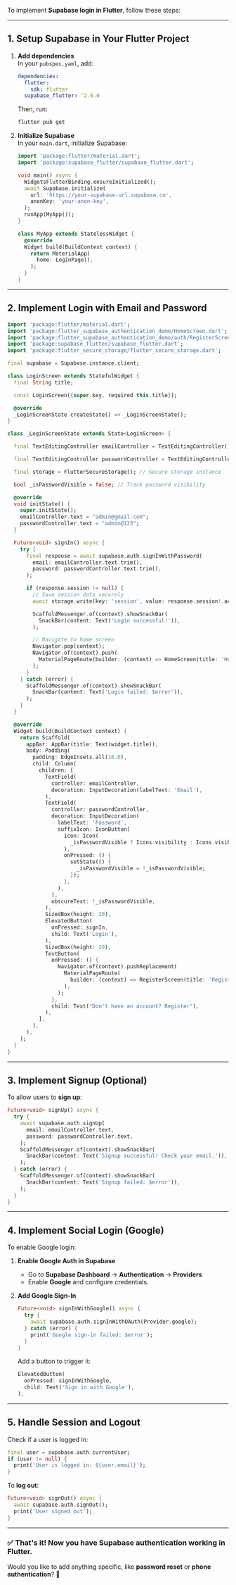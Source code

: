 To implement **Supabase login in Flutter**, follow these steps:

---

## **1. Setup Supabase in Your Flutter Project**
1. **Add dependencies**  
   In your `pubspec.yaml`, add:
   ```yaml
   dependencies:
     flutter:
       sdk: flutter
     supabase_flutter: ^2.0.0
   ```
   Then, run:
   ```sh
   flutter pub get
   ```

2. **Initialize Supabase**  
   In your `main.dart`, initialize Supabase:
   ```dart
   import 'package:flutter/material.dart';
   import 'package:supabase_flutter/supabase_flutter.dart';

   void main() async {
     WidgetsFlutterBinding.ensureInitialized();
     await Supabase.initialize(
       url: 'https://your-supabase-url.supabase.co',
       anonKey: 'your-anon-key',
     );
     runApp(MyApp());
   }

   class MyApp extends StatelessWidget {
     @override
     Widget build(BuildContext context) {
       return MaterialApp(
         home: LoginPage(),
       );
     }
   }
   ```

---

## **2. Implement Login with Email and Password**
```dart
import 'package:flutter/material.dart';
import 'package:flutter_supabase_authentication_demo/HomeScreen.dart';
import 'package:flutter_supabase_authentication_demo/auth/RegisterScreen.dart';
import 'package:supabase_flutter/supabase_flutter.dart';
import 'package:flutter_secure_storage/flutter_secure_storage.dart';

final supabase = Supabase.instance.client;

class LoginScreen extends StatefulWidget {
  final String title;

  const LoginScreen({super.key, required this.title});

  @override
  _LoginScreenState createState() => _LoginScreenState();
}

class _LoginScreenState extends State<LoginScreen> {

  final TextEditingController emailController = TextEditingController();

  final TextEditingController passwordController = TextEditingController();

  final storage = FlutterSecureStorage(); // Secure storage instance

  bool _isPasswordVisible = false; // Track password visibility

  @override
  void initState() {
    super.initState();
    emailController.text = "admin@gmail.com";
    passwordController.text = "admin@123";
  }

  Future<void> signIn() async {
    try {
      final response = await supabase.auth.signInWithPassword(
        email: emailController.text.trim(),
        password: passwordController.text.trim(),
      );

      if (response.session != null) {
        // Save session data securely
        await storage.write(key: 'session', value: response.session!.accessToken);

        ScaffoldMessenger.of(context).showSnackBar(
          SnackBar(content: Text('Login successful!')),
        );

        // Navigate to home screen
        Navigator.pop(context);
        Navigator.of(context).push(
          MaterialPageRoute(builder: (context) => HomeScreen(title: 'Home')),
        );
      }
    } catch (error) {
      ScaffoldMessenger.of(context).showSnackBar(
        SnackBar(content: Text('Login failed: $error')),
      );
    }
  }

  @override
  Widget build(BuildContext context) {
    return Scaffold(
      appBar: AppBar(title: Text(widget.title)),
      body: Padding(
        padding: EdgeInsets.all(16.0),
        child: Column(
          children: [
            TextField(
              controller: emailController,
              decoration: InputDecoration(labelText: 'Email'),
            ),
            TextField(
              controller: passwordController,
              decoration: InputDecoration(
                labelText: 'Password',
                suffixIcon: IconButton(
                  icon: Icon(
                    _isPasswordVisible ? Icons.visibility : Icons.visibility_off,
                  ),
                  onPressed: () {
                    setState(() {
                      _isPasswordVisible = !_isPasswordVisible;
                    });
                  },
                ),
              ),
              obscureText: !_isPasswordVisible,
            ),
            SizedBox(height: 20),
            ElevatedButton(
              onPressed: signIn,
              child: Text('Login'),
            ),
            SizedBox(height: 20),
            TextButton(
              onPressed: () {
                Navigator.of(context).pushReplacement(
                  MaterialPageRoute(
                    builder: (context) => RegisterScreen(title: 'Register'),
                  ),
                );
              },
              child: Text("Don't have an account? Register"),
            ),
          ],
        ),
      ),
    );
  }
}
```

---

## **3. Implement Signup (Optional)**
To allow users to **sign up**:
```dart
Future<void> signUp() async {
  try {
    await supabase.auth.signUp(
      email: emailController.text,
      password: passwordController.text,
    );
    ScaffoldMessenger.of(context).showSnackBar(
      SnackBar(content: Text('Signup successful! Check your email.')),
    );
  } catch (error) {
    ScaffoldMessenger.of(context).showSnackBar(
      SnackBar(content: Text('Signup failed: $error')),
    );
  }
}
```

---

## **4. Implement Social Login (Google)**
To enable Google login:
1. **Enable Google Auth in Supabase**  
   - Go to **Supabase Dashboard** → **Authentication** → **Providers**  
   - Enable **Google** and configure credentials.

2. **Add Google Sign-In**
   ```dart
   Future<void> signInWithGoogle() async {
     try {
       await supabase.auth.signInWithOAuth(Provider.google);
     } catch (error) {
       print('Google sign-in failed: $error');
     }
   }
   ```
   Add a button to trigger it:
   ```dart
   ElevatedButton(
     onPressed: signInWithGoogle,
     child: Text('Sign in with Google'),
   ),
   ```

---

## **5. Handle Session and Logout**
Check if a user is logged in:
```dart
final user = supabase.auth.currentUser;
if (user != null) {
  print('User is logged in: ${user.email}');
}
```

To **log out**:
```dart
Future<void> signOut() async {
  await supabase.auth.signOut();
  print('User signed out');
}
```

---

### ✅ **That's it! Now you have Supabase authentication working in Flutter.**  
Would you like to add anything specific, like **password reset** or **phone authentication**? 🚀